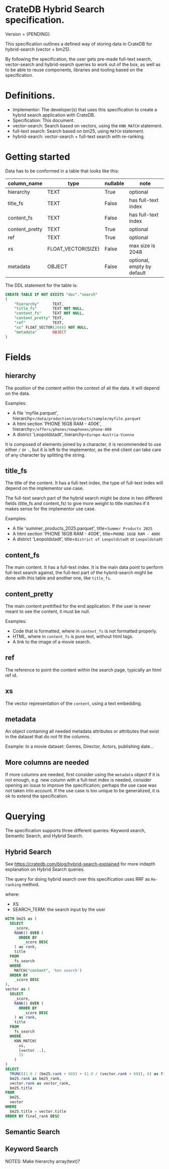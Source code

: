 # CrateDB Hybrid Search specification.

Version = {PENDING}

This specification outlines a defined way of storing data in CrateDB for hybrid-search (vector + bm25).

By following the specification, the user gets pre-made full-text search, vector-search and
hybrid-search queries to work out of the box, as well as to be able to reuse components,
libraries and tooling based on the specification.

# Definitions.

* Implementor: The developer(s) that uses this specification to create a hybrid search application
with CrateDB.
* Specification: This document.
* vector-search: Search based on vectors, using the `KNN_MATCH` statement.
* full-text search: Search based on bm25, using `MATCH` statement.
* hybrid-search: vector-search + full-text search with re-ranking.

# Getting started

Data has to be conformed in a table that looks like this:

| column_name    | type               | nullable | note                       |
|----------------|--------------------|----------|----------------------------|
| hierarchy      | TEXT               | True     | optional                   |
| title_fs       | TEXT               | False    | has full-text index        |
| content_fs     | TEXT               | False    | has full-text index        |
| content_pretty | TEXT               | True     | optional                   |
| ref            | TEXT               | True     | optional                   |
| xs             | FLOAT_VECTOR(SIZE) | False    | max size is 2048           |   
| metadata       | OBJECT             | False    | optional, empty by default |
 

The DDL statement for the table is:

```sql
CREATE TABLE IF NOT EXISTS "doc"."search"
(
    "hierarchy"      TEXT,
    "title_fs"       TEXT NOT NULL,
    "content_fs"     TEXT NOT NULL,
    "content_pretty" TEXT,
    "ref"            TEXT,
    "xs" FLOAT_VECTOR(2048) NOT NULL,
    "metadata"       OBJECT
)
```

# Fields

## hierarchy

The position of the content within the context of all the data. It will depend on the data.

Examples:

* A file 'myfile.parquet', hierarchy=`/data/production/products/sample/myfile.parquet`
* A html section 'PHONE 16GB RAM - 400€', hierarchy=`/offers/phones/newphones/phone-400`
* A district 'Leopoldstadt', hierarchy=`Europe-Austria-Vienna`

It is composed of elements joined by a character, it is recommended to use either `/` or `-`, but it
is left to the implementor, as the end client can take care of any character by splitting the string.

## title_fs

The title of the content. It has a full-text index, the type of full-text index will depend on
the implementor use case.

The full-text search part of the hybrid search might be done in two different fields (title_fs and
content_fs)
to give more weight to title matches if it makes sense for the implementor use case.

Examples:

* A file 'summer_products_2025.parquet', title=`Summer Products 2025`
* A html section 'PHONE 16GB RAM - 400€', title=`PHONE 16GB RAM - 400€`
* A district 'Leopoldstadt', title=`District of Leopoldstadt` or `Leopoldstadt`

## content_fs

The main content. It has a full-text index. It is the main data point to perform
full-text search against, the full-text part of the hybrid-search might be done
with this table and another one, like `title_fs`.

## content_pretty

The main content prettified for the end application. If the user is never meant to see the content, 
it must be null. 

Examples:
* Code that is formatted, where in `content_fs` is not formatted properly.
* HTML, where in `content_fs` is pure text, without html tags.
* A link to the image of a movie search.

## ref

The reference to point the content within the search page, typically an html ref id.

## xs

The vector representation of the `content`, using a text embedding.

## metadata

An object containing all needed metadata attributes or attributes that exist in the dataset that
do not fit the columns.

Example:
In a movie dataset: Genres, Director, Actors, publishing date...

## More columns are needed

If more columns are needed, first consider using the `metadata` object if it is not enough, e.g.
new column with a full-text index is needed, consider opening an issue to improve the specification;
perhaps the use case was not taken into account. If the use case is too unique to be generalized,
it is ok to extend the specification.

# Querying

The specification supports three different queries: Keyword search, Semantic Search, and Hybrid Search.

## Hybrid Search
See https://cratedb.com/blog/hybrid-search-explained for more indepth explanation on Hybrid Search queries.

The query for doing hybrid search over this specification uses RRF as `Re-ranking` method.

where:
 * XS
 * SEARCH_TERM: the search input by the user

```sql
WITH bm25 as (
  SELECT
    _score,
    RANK() OVER (
      ORDER BY
        _score DESC
    ) as rank,
    title
  FROM
    fs_search
  WHERE
    MATCH("content", 'knn search')
  ORDER BY
    _score DESC
),
vector as (
  SELECT
    _score,
    RANK() OVER (
      ORDER BY
        _score DESC
    ) as rank,
    title
  FROM
    fs_search
  WHERE
    KNN_MATCH(
      xs,
      [vector...],
      15
    )
)
SELECT
  TRUNC((1.0 / (bm25.rank + 60)) + (1.0 / (vector.rank + 60)), 6) as final_rank,
  bm25.rank as bm25_rank,
  vector.rank as vector_rank,
  bm25.title
FROM
  bm25,
  vector
WHERE
  bm25.title = vector.title
ORDER BY final_rank DESC
```

## Semantic Search

## Keyword Search


NOTES:
Make hierarchy array(text)?
